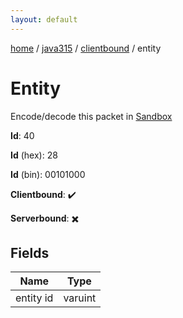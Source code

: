 ```yaml
---
layout: default
---
```


[home](/)  /  [java315](/protocol/java315)  /  [clientbound](/protocol/java315/clientbound)  /  entity

# Entity

Encode/decode this packet in [Sandbox](../../../sandbox/java315#Clientbound.Entity)

**Id**: 40

**Id** (hex): 28

**Id** (bin): 00101000

**Clientbound**: ✔️

**Serverbound**: ✖️

## Fields

Name | Type
---|---
entity id | varuint

